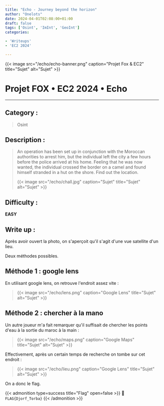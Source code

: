 ```yaml
---
title: "Echo - Journey beyond the horizon"
author: "Onelots"
date: 2024-04-01T02:08:00+01:00
draft: false
tags: ['Osint', 'ImInt', 'GeoInt']
categories:

- 'Writeups'
- 'EC2 2024'

---
```


 {{< image src="/echo/echo-banner.png" caption="Projet Fox & EC2" title="Sujet" alt="Sujet" >}}

# Projet FOX • EC2 2024 • Echo

--- 

## Category :

> Osint 

## Description :

> An operation has been set up in conjunction with the Moroccan authorities to arrest him, but the individual left the city a few hours before the police arrived at his home. Feeling that he was now wanted, the individual crossed the border on a camel and found himself stranded in a hut on the shore. Find out the location.
> 
>  {{< image src="/echo/chall.jpg" caption="Sujet" title="Sujet" alt="Sujet" >}}

## Difficulty :

**EASY**

## Write up :

Après avoir ouvert la photo, on s'aperçoit qu'il s'agit d'une vue satellite d'un lieu.

 Deux méthodes possibles.

## Méthode 1 : google lens

En utilisant google lens, on retrouve l'endroit assez vite :

> {{< image src="/echo/lens.png" caption="Google Lens" title="Sujet" alt="Sujet" >}}

## Méthode 2 : chercher à la mano

Un autre joueur m'a fait remarquer qu'il suffisait de chercher les points d'eau à la sortie du maroc à la main :

> {{< image src="/echo/maps.png" caption="Google Maps" title="Sujet" alt="Sujet" >}}

Effectivement, après un certain temps de recherche on tombe sur cet endroit :

> {{< image src="/echo/lieu.png" caption="Google Lens" title="Sujet" alt="Sujet" >}}



On a donc le flag.

{{< admonition type=success title="Flag" open=false >}}
:triangular_flag_on_post: `FLAG{Djorf_Torba}`
{{< /admonition >}}




